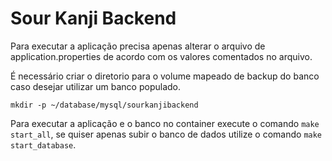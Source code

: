 # Sour Kanji Backend

Para executar a aplicação precisa apenas alterar o arquivo de application.properties de acordo com os valores comentados no arquivo.

É necessário criar o diretorio para o volume mapeado de backup do banco caso desejar utilizar um banco populado.

```
mkdir -p ~/database/mysql/sourkanjibackend
```
 
Para executar a aplicação e o banco no container execute o comando `make start_all`, se quiser apenas subir o banco de dados utilize o comando `make start_database`.
